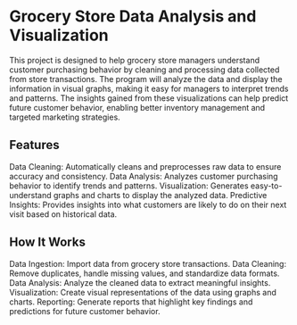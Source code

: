 # Grocery Store Data Analysis and Visualization

This project is designed to help grocery store managers understand customer purchasing behavior
by cleaning and processing data collected from store transactions. The program will analyze the
data and display the information in visual graphs, making it easy for managers to interpret trends and patterns.
The insights gained from these visualizations can help predict future customer behavior, 
enabling better inventory management and targeted marketing strategies.

## Features
Data Cleaning: Automatically cleans and preprocesses raw data to ensure accuracy and consistency.
Data Analysis: Analyzes customer purchasing behavior to identify trends and patterns.
Visualization: Generates easy-to-understand graphs and charts to display the analyzed data.
Predictive Insights: Provides insights into what customers are likely to do on their next visit based on historical data.

## How It Works
Data Ingestion: Import data from grocery store transactions.
Data Cleaning: Remove duplicates, handle missing values, and standardize data formats.
Data Analysis: Analyze the cleaned data to extract meaningful insights.
Visualization: Create visual representations of the data using graphs and charts.
Reporting: Generate reports that highlight key findings and predictions for future customer behavior.

